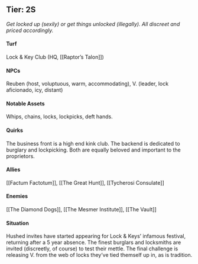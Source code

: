 ---
---

## Tier: 2S
*Get locked up (sexily) or get things unlocked (illegally). All discreet and priced accordingly.*

#### **Turf**
Lock & Key Club (HQ, [[Raptor’s Talon]]) 

#### **NPCs**
Reuben (host, voluptuous, warm, accommodating), V. (leader, lock aficionado, icy, distant)

#### **Notable Assets**
Whips, chains, locks, lockpicks, deft hands.

#### **Quirks**
The business front is a high end kink club. The backend is dedicated to burglary and lockpicking. Both are equally beloved and important to the proprietors. 

#### **Allies**
[[Factum Factotum]], [[The Great Hunt]], [[Tycherosi Consulate]]

#### **Enemies**
[[The Diamond Dogs]], [[The Mesmer Institute]], [[The Vault]]

#### **Situation**
Hushed invites have started appearing for Lock & Keys’ infamous festival, returning after a 5 year absence. The finest burglars and locksmiths are invited (discreetly, of course) to test their mettle. The final challenge is releasing V. from the web of locks they’ve tied themself up in, as is tradition. 